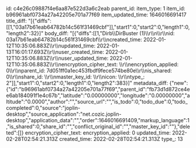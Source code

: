 id: c4e26c09887f4e6aa87e522d3a6c2eab
parent_id: 
item_type: 1
item_id: b96961abf0734a27a42205e701a77f69
item_updated_time: 1646016691417
title_diff: "[{\"diffs\":[[1,\"03a17b61eab64782b14c561f31469cbf\"]],\"start1\":0,\"start2\":0,\"length1\":0,\"length2\":32}]"
body_diff: "[{\"diffs\":[[1,\"Dirb\\\\DirBuster (1)\\\r\\\n\\\r\\\nid: 03a17b61eab64782b14c561f31469cbf\\\r\\\ncreated_time: 2022-01-12T10:35:06.883Z\\\r\\\nupdated_time: 2022-01-13T16:01:17.693Z\\\r\\\nuser_created_time: 2022-01-12T10:35:06.883Z\\\r\\\nuser_updated_time: 2022-01-12T10:35:06.883Z\\\r\\\nencryption_cipher_text: \\\r\\\nencryption_applied: 0\\\r\\\nparent_id: 7d051ff0a1ec453fbdf9fece574be80e\\\r\\\nis_shared: 0\\\r\\\nshare_id: \\\r\\\nmaster_key_id: \\\r\\\nicon: \\\r\\\ntype_: 2\"]],\"start1\":0,\"start2\":0,\"length1\":0,\"length2\":383}]"
metadata_diff: {"new":{"id":"b96961abf0734a27a42205e701a77f69","parent_id":"fb73d1d872ce4ee6ab184091f1e4c67b","latitude":"0.00000000","longitude":"0.00000000","altitude":"0.0000","author":"","source_url":"","is_todo":0,"todo_due":0,"todo_completed":0,"source":"joplin-desktop","source_application":"net.cozic.joplin-desktop","application_data":"","order":1646016691409,"markup_language":1,"is_shared":0,"share_id":"","conflict_original_id":"","master_key_id":""},"deleted":[]}
encryption_cipher_text: 
encryption_applied: 0
updated_time: 2022-02-28T02:54:21.313Z
created_time: 2022-02-28T02:54:21.313Z
type_: 13